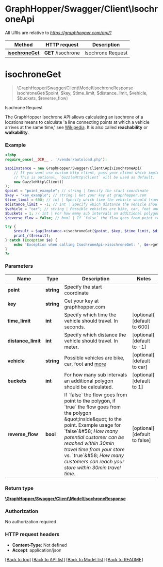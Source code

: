 # GraphHopper/Swagger/Client\IsochroneApi

All URIs are relative to *https://graphhopper.com/api/1*

Method | HTTP request | Description
------------- | ------------- | -------------
[**isochroneGet**](IsochroneApi.md#isochroneGet) | **GET** /isochrone | Isochrone Request


# **isochroneGet**
> \GraphHopper/Swagger/Client\Model\IsochroneResponse isochroneGet($point, $key, $time_limit, $distance_limit, $vehicle, $buckets, $reverse_flow)

Isochrone Request

The GraphHopper Isochrone API allows calculating an isochrone of a locations means to calculate 'a line connecting points at which a vehicle arrives at the same time,' see [Wikipedia](http://en.wikipedia.org/wiki/Isochrone_map). It is also called **reachability** or **walkability**.

### Example
```php
<?php
require_once(__DIR__ . '/vendor/autoload.php');

$apiInstance = new GraphHopper/Swagger/Client\Api\IsochroneApi(
    // If you want use custom http client, pass your client which implements `GuzzleHttp\ClientInterface`.
    // This is optional, `GuzzleHttp\Client` will be used as default.
    new GuzzleHttp\Client()
);
$point = "point_example"; // string | Specify the start coordinate
$key = "key_example"; // string | Get your key at graphhopper.com
$time_limit = 600; // int | Specify which time the vehicle should travel. In seconds.
$distance_limit = -1; // int | Specify which distance the vehicle should travel. In meter.
$vehicle = "car"; // string | Possible vehicles are bike, car, foot and [more](https://graphhopper.com/api/1/docs/supported-vehicle-profiles/)
$buckets = 1; // int | For how many sub intervals an additional polygon should be calculated.
$reverse_flow = false; // bool | If `false` the flow goes from point to the polygon, if `true` the flow goes from the polygon \"inside\" to the point. Example usage for `false`&#58; *How many potential customer can be reached within 30min travel time from your store* vs. `true`&#58; *How many customers can reach your store within 30min travel time.*

try {
    $result = $apiInstance->isochroneGet($point, $key, $time_limit, $distance_limit, $vehicle, $buckets, $reverse_flow);
    print_r($result);
} catch (Exception $e) {
    echo 'Exception when calling IsochroneApi->isochroneGet: ', $e->getMessage(), PHP_EOL;
}
?>
```

### Parameters

Name | Type | Description  | Notes
------------- | ------------- | ------------- | -------------
 **point** | **string**| Specify the start coordinate |
 **key** | **string**| Get your key at graphhopper.com |
 **time_limit** | **int**| Specify which time the vehicle should travel. In seconds. | [optional] [default to 600]
 **distance_limit** | **int**| Specify which distance the vehicle should travel. In meter. | [optional] [default to -1]
 **vehicle** | **string**| Possible vehicles are bike, car, foot and [more](https://graphhopper.com/api/1/docs/supported-vehicle-profiles/) | [optional] [default to car]
 **buckets** | **int**| For how many sub intervals an additional polygon should be calculated. | [optional] [default to 1]
 **reverse_flow** | **bool**| If &#x60;false&#x60; the flow goes from point to the polygon, if &#x60;true&#x60; the flow goes from the polygon \&quot;inside\&quot; to the point. Example usage for &#x60;false&#x60;&amp;#58; *How many potential customer can be reached within 30min travel time from your store* vs. &#x60;true&#x60;&amp;#58; *How many customers can reach your store within 30min travel time.* | [optional] [default to false]

### Return type

[**\GraphHopper/Swagger/Client\Model\IsochroneResponse**](../Model/IsochroneResponse.md)

### Authorization

No authorization required

### HTTP request headers

 - **Content-Type**: Not defined
 - **Accept**: application/json

[[Back to top]](#) [[Back to API list]](../../README.md#documentation-for-api-endpoints) [[Back to Model list]](../../README.md#documentation-for-models) [[Back to README]](../../README.md)


